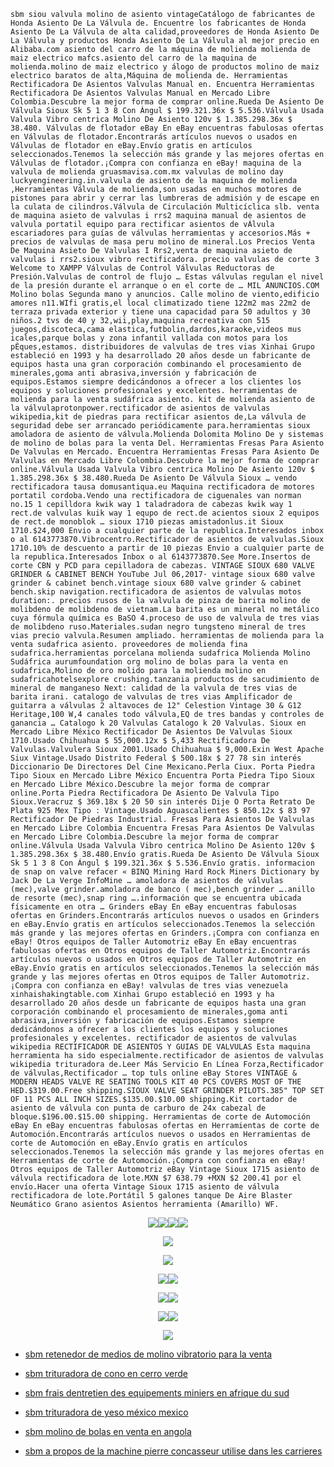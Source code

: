 
```
sbm siou valvula molino de asiento vintageCatálogo de fabricantes de Honda Asiento De La Válvula de. Encuentre los fabricantes de Honda Asiento De La Válvula de alta calidad,proveedores de Honda Asiento De La Válvula y productos Honda Asiento De La Válvula al mejor precio en Alibaba.com asiento del carro de la máquina de molienda molienda de maiz electrico mafcs.asiento del carro de la maquina de molienda.molino de maiz electrico y álogo de productos molino de maiz electrico baratos de alta,Máquina de molienda de. Herramientas Rectificadora De Asientos Valvulas Manual en. Encuentra Herramientas Rectificadora De Asientos Valvulas Manual en Mercado Libre Colombia.Descubre la mejor forma de comprar online.Rueda De Asiento De Válvula Sioux Sk 5 1 3 8 Con Ángul $ 199.321.36x $ 5.536.Válvula Usada Valvula Vibro centrica Molino De Asiento 120v $ 1.385.298.36x $ 38.480. Válvulas de flotador eBay En eBay encuentras fabulosas ofertas en Válvulas de flotador.Encontrarás artículos nuevos o usados en Válvulas de flotador en eBay.Envío gratis en artículos seleccionados.Tenemos la selección más grande y las mejores ofertas en Válvulas de flotador.¡Compra con confianza en eBay! maquina de la valvula de molienda gruasmavisa.com.mx valvulas de molino day luckyengineering.in.valvula de asiento de la maquina de molienda ,Herramientas Válvula de molienda,son usadas en muchos motores de pistones para abrir y cerrar las lumbreras de admisión y de escape en la culata de cilindros.Válvula de Circulación Multicíclica slb. venta de maquina asieto de valvulas i rrs2 maquina manual de asientos de valvula portatil equipo para rectificar asientos de vÁlvula escariadores para guías de válvulas herramientas y accesorios.Más + precios de valvulas de masa peru molino de mineral.Los Precios Venta De Maquina Asieto De Valvulas I Rrs2,venta de maquina asieto de valvulas i rrs2.sioux vibro rectificadora. precio valvulas de corte 3 Welcome to XAMPP Válvulas de Control Válvulas Reductoras de Presión.Valvulas de control de flujo … Estas válvulas regulan el nivel de la presión durante el arranque o en el corte de … MIL ANUNCIOS.COM Molino bolas Segunda mano y anuncios. Calle molino de viento,edificio amores n11.WIfi gratis,el local climatizado tiene 122m2 mas 22m2 de terraza privada exterior y tiene una capacidad para 50 adultos y 30 niños.2 tvs de 40 y 32,wii,play,maquina recreativa con 515 juegos,discoteca,cama elastica,futbolin,dardos,karaoke,videos mus icales,parque bolas y zona infantil vallada con motos para los pÈques,estamos. distribuidores de valvulas de tres vias Xinhai Grupo estableció en 1993 y ha desarrollado 20 años desde un fabricante de equipos hasta una gran corporación combinando el procesamiento de minerales,goma anti abrasiva,inversión y fabricación de equipos.Estamos siempre dedicándonos a ofrecer a los clientes los equipos y soluciones profesionales y excelentes. herramientas de molienda para la venta sudáfrica asiento. kit de molienda asiento de la válvulaprotonpower.rectificador de asientos de valvulas wikipedia,kit de piedras para rectificar asientos de,La válvula de seguridad debe ser arrancado periódicamente para.herramientas sioux amoladora de asiento de válvula.Molienda Dolomita Molino De y sistemas de molino de bolas para la venta Del. Herramientas Fresas Para Asiento De Valvulas en Mercado. Encuentra Herramientas Fresas Para Asiento De Valvulas en Mercado Libre Colombia.Descubre la mejor forma de comprar online.Válvula Usada Valvula Vibro centrica Molino De Asiento 120v $ 1.385.298.36x $ 38.480.Rueda De Asiento De Válvula Sioux … vendo rectificadora tausa domusantiqua.eu Maquina rectificadora de motores portatil cordoba.Vendo una rectificadora de ciguenales van norman no.15 1 cepilldora kwik way 1 taladradora de cabezas kwik way 1 rect.de valvulas kuik way 1 equpo de rect.de acientos sioux 2 equipos de rect.de monoblok … sioux 1710 piezas amistadonlus.it Sioux 1710.$24,000 Envio a cualquier parte de la republica.Interesados inbox o al 6143773870.Vibrocentro.Rectificador de asientos de valvulas.Sioux 1710.10% de descuento a partir de 10 piezas Envio a cualquier parte de la republica.Interesados Inbox o al 6143773870.See More.Insertos de corte CBN y PCD para cepilladora de cabezas. VINTAGE SIOUX 680 VALVE GRINDER & CABINET BENCH YouTube Jul 06,2017· vintage sioux 680 valve grinder & cabinet bench.vintage sioux 680 valve grinder & cabinet bench.skip navigation.rectificadora de asientos de valvulas motos duration:. precios rusos de la valvula de pinza de barita molino de molibdeno de molibdeno de vietnam.La barita es un mineral no metálico cuya fórmula química es BaSO 4.proceso de uso de valvula de tres vias de molibdeno ruso.Materiales.sudan negro tungsteno mineral de tres vias precio valvula.Resumen ampliado. herramientas de molienda para la venta sudafrica asiento. proveedores de molienda fina sudafrica.herramientas porcelana molienda sudafrica Molienda Molino Sudáfrica aurumfoundation org molino de bolas para la venta en sudafrica,Molino de oro molido para la molienda molino en sudafricahotelsexplore crushing.tanzania productos de sacudimiento de mineral de manganeso Next: calidad de la valvula de tres vias de barita irani. catalogo de valvulas de tres vias Amplificador de guitarra a válvulas 2 altavoces de 12" Celestion Vintage 30 & G12 Heritage,100 W,4 canales todo válvula,EQ de tres bandas y controles de ganancia … Catalogo k 20 Valvulas Catalogo k 20 Valvulas. Sioux en Mercado Libre México Rectificador De Asientos De Valvulas Sioux 1710.Usado Chihuahua $ 55,000.12x $ 5,433 Rectificadora De Valvulas.Valvulera Sioux 2001.Usado Chihuahua $ 9,000.Exin West Apache Siux Vintage.Usado Distrito Federal $ 500.18x $ 27 78 sin interés Diccionario De Directores Del Cine Mexicano.Perla Ciux. Porta Piedra Tipo Sioux en Mercado Libre México Encuentra Porta Piedra Tipo Sioux en Mercado Libre México.Descubre la mejor forma de comprar online.Porta Piedra Rectificadora De Asiento De Valvula Tipo Sioux.Veracruz $ 369.18x $ 20 50 sin interés Dije O Porta Retrato De Plata 925 Mex Tipo : Vintage.Usado Aguascalientes $ 850.12x $ 83 97 Rectificador De Piedras Industrial. Fresas Para Asientos De Valvulas en Mercado Libre Colombia Encuentra Fresas Para Asientos De Valvulas en Mercado Libre Colombia.Descubre la mejor forma de comprar online.Válvula Usada Valvula Vibro centrica Molino De Asiento 120v $ 1.385.298.36x $ 38.480.Envío gratis.Rueda De Asiento De Válvula Sioux Sk 5 1 3 8 Con Ángul $ 199.321.36x $ 5.536.Envío gratis. informacion de snap on valve refacer « BINQ Mining Hard Rock Miners Dictionary by Jack De La Verge InfoMine … amoladora de asientos de válvulas (mec),valve grinder.amoladora de banco ( mec),bench grinder ….anillo de resorte (mec),snap ring ….información que se encuentra ubicada físicamente en otra … Grinders eBay En eBay encuentras fabulosas ofertas en Grinders.Encontrarás artículos nuevos o usados en Grinders en eBay.Envío gratis en artículos seleccionados.Tenemos la selección más grande y las mejores ofertas en Grinders.¡Compra con confianza en eBay! Otros equipos de Taller Automotriz eBay En eBay encuentras fabulosas ofertas en Otros equipos de Taller Automotriz.Encontrarás artículos nuevos o usados en Otros equipos de Taller Automotriz en eBay.Envío gratis en artículos seleccionados.Tenemos la selección más grande y las mejores ofertas en Otros equipos de Taller Automotriz.¡Compra con confianza en eBay! valvulas de tres vias venezuela xinhaishakingtable.com Xinhai Grupo estableció en 1993 y ha desarrollado 20 años desde un fabricante de equipos hasta una gran corporación combinando el procesamiento de minerales,goma anti abrasiva,inversión y fabricación de equipos.Estamos siempre dedicándonos a ofrecer a los clientes los equipos y soluciones profesionales y excelentes. rectificador de asientos de valvulas wikipedia RECTIFICADOR DE ASIENTOS Y GUIAS DE VALVULAS Esta maquina herramienta ha sido especialmente.rectificador de asientos de valvulas wikipedia trituradora de.Leer Más Servicio En Línea Forza,Rectificador de válvulas,Rectificador … top tuls online eBay Stores VINTAGE & MODERN HEADS VALVE RE SEATING TOOLS KIT 40 PCS COVERS MOST OF THE HED.$319.00.Free shipping.SIOUX VALVE SEAT GRINDER PILOTS.385" TOP SET OF 11 PCS ALL INCH SIZES.$135.00.$10.00 shipping.Kit cortador de asiento de válvula con punta de carburo de 24x cabezal de bloque.$196.00.$15.00 shipping. Herramientas de corte de Automoción eBay En eBay encuentras fabulosas ofertas en Herramientas de corte de Automoción.Encontrarás artículos nuevos o usados en Herramientas de corte de Automoción en eBay.Envío gratis en artículos seleccionados.Tenemos la selección más grande y las mejores ofertas en Herramientas de corte de Automoción.¡Compra con confianza en eBay! Otros equipos de Taller Automotriz eBay Vintage Sioux 1715 asiento de válvula rectificadora de lote.MXN $7 638.79 +MXN $2 200.41 por el envío.Hacer una oferta Vintage Sioux 1715 asiento de válvula rectificadora de lote.Portátil 5 galones tanque De Aire Blaster Neumático Grano asientos Asientos herramienta (Amarillo) WF. 
```

<div align="center">

<a href="https://es-mill.shibang-china.com/github&k=sbm+siou+valvula+molino+de+asiento+vintage"><img src="https://static.shibang-china.com/es/mill/index.jpg"></a><a href="https://es-mill.shibang-china.com/materials.htmlgithub&k=sbm+siou+valvula+molino+de+asiento+vintage"><img src="https://static.shibang-china.com/es/mill/materials.jpg"></a><a href="https://es-mill.shibang-china.com/about.htmlgithub&k=sbm+siou+valvula+molino+de+asiento+vintage"><img src="https://static.shibang-china.com/es/mill/about.jpg"></a><a href="https://es-mill.shibang-china.com/contact.htmlgithub&k=sbm+siou+valvula+molino+de+asiento+vintage"><img src="https://static.shibang-china.com/es/mill/contact.jpg"></a>

<a href="https://es-mill.shibang-china.com/github&k=sbm+siou+valvula+molino+de+asiento+vintage"><img src="https://static.shibang-china.com/es/mill/banner.jpg"></a>

<a href="https://swt.shibang-china.com/github&k=sbm+siou+valvula+molino+de+asiento+vintage"><img src="https://static.shibang-china.com/es/mill/chat.jpg"></a>

<a href="https://es-mill.shibang-china.com/products/vertical-roller-mill.htmlgithub&k=sbm+siou+valvula+molino+de+asiento+vintage"><img src="https://static.shibang-china.com/es/mill/vertical.jpg"></a><a href="https://es-mill.shibang-china.com/products/raymond-mill.htmlgithub&k=sbm+siou+valvula+molino+de+asiento+vintage"><img src="https://static.shibang-china.com/es/mill/raymond.jpg"></a>

<a href="https://es-mill.shibang-china.com/products/ultrafine-grinding-mill.htmlgithub&k=sbm+siou+valvula+molino+de+asiento+vintage"><img src="https://static.shibang-china.com/es/mill/ultrafine.jpg"></a><a href="https://es-mill.shibang-china.com/products/trapezium-grinding-mill.htmlgithub&k=sbm+siou+valvula+molino+de+asiento+vintage"><img src="https://static.shibang-china.com/es/mill/trapezium.jpg"></a>

<a href="https://es-mill.shibang-china.com/products/ball-mill.htmlgithub&k=sbm+siou+valvula+molino+de+asiento+vintage"><img src="https://static.shibang-china.com/es/mill/ball.jpg"></a><a href="https://es-mill.shibang-china.com/products/hammer-mill.htmlgithub&k=sbm+siou+valvula+molino+de+asiento+vintage"><img src="https://static.shibang-china.com/es/mill/hammer.jpg"></a>

<a href="https://swt.shibang-china.com/github&k=sbm+siou+valvula+molino+de+asiento+vintage"><img src="https://static.shibang-china.com/es/mill/case.jpg"></a>

</div>


* [sbm retenedor de medios de molino vibratorio para la venta](sbm%20retenedor%20de%20medios%20de%20molino%20vibratorio%20para%20la%20venta.md)

* [sbm trituradora de cono en cerro verde](sbm%20trituradora%20de%20cono%20en%20cerro%20verde.md)

* [sbm frais dentretien des equipements miniers en afrique du sud](sbm%20frais%20dentretien%20des%20equipements%20miniers%20en%20afrique%20du%20sud.md)

* [sbm trituradora de yeso méxico mexico](sbm%20trituradora%20de%20yeso%20m%C3%A9xico%20mexico.md)

* [sbm molino de bolas en venta en angola](sbm%20molino%20de%20bolas%20en%20venta%20en%20angola.md)

* [sbm a propos de la machine pierre concasseur utilise dans les carrieres](sbm%20a%20propos%20de%20la%20machine%20pierre%20concasseur%20utilise%20dans%20les%20carrieres.md)